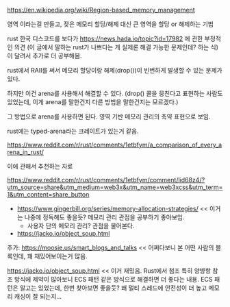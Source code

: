 https://en.wikipedia.org/wiki/Region-based_memory_management

영역 이라는걸 만들고, 잦은 메모리 할당/해제 대신 큰 영역을 할당 or 해제하는 기법

rust 한국 디스코드를 보다가 https://news.hada.io/topic?id=17982 에 관한 부정적인 의견 (이 글에서 말하는 rust가 나쁘다는 게 실제론 해결 가능한 문제인데? 하는 식)이 달려서 추가로 더 공부해봄.

rust에서 RAII를 써서 메모리 할당이랑 해제(drop())이 빈번하게 발생할 수 있는 문제가 있다.

하지만 이건 arena를 사용해서 해결할 수 있다. (drop() 콜을 뭉친다고 표현하는 사람도 있었는데, 이게 arena를 말한건지 다른 방법을 말한건지는 모르겠다.)

그 방법으로 arena를 사용하면 된다. 영역 기반 메모리 관리의 축약 표현으로 보임.

rust에는 typed-arena라는 크레이트가 있는거 같음.

https://www.reddit.com/r/rust/comments/1etbfym/a_comparison_of_every_arena_in_rust/

이에 관해서 추천하는 자료

https://www.reddit.com/r/rust/comments/1etbfym/comment/lid68z4/?utm_source=share&utm_medium=web3x&utm_name=web3xcss&utm_term=1&utm_content=share_button


- https://www.gingerbill.org/series/memory-allocation-strategies/ << 이거는 나중에 정독해도 좋을듯? 메모리 관리 관점을 공부하기 좋아보임.
    - 사용자 단의 메모리 관리? 관점을 물어본다. 
- https://jacko.io/object_soup.html


추가: https://moosie.us/smart_blogs_and_talks << 어쩌다보니 본 어떤 사람의 블록인데, 꽤 재밌어보이는거 많음.


https://jacko.io/object_soup.html << 이거 재밌음. 
Rust에서 첨조 특히 양뱡항 참조 방식에 제약이 많아보니 ECS 패턴 같은 방식으로 해결하면 더 좋다는 내용.
ECS 패턴은 알고는 있었는데, 한번 찾아보면 좋을듯? 왜 멀티 스레드에 안전성이 더 높고 메모리 캐싱이 잘 되는지...
